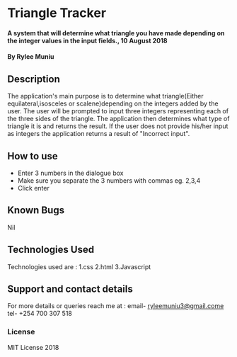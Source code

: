 # Triangle Tracker
####  A system that will determine what triangle you have made depending on the integer values in the input fields., 10 August 2018
#### By **Rylee Muniu**
## Description
The application's main purpose is to determine what triangle(Either equilateral,isosceles or scalene)depending on the integers added by the user. The user will be prompted to input three integers representing each of the three sides of the triangle. The application then determines what type of triangle it is and returns the result. If the user does not provide his/her input as integers the application returns a result of "Incorrect input".
## How to use
* Enter 3 numbers in the dialogue box
* Make sure you separate the 3 numbers with commas eg. 2,3,4
* Click enter
## Known Bugs
Nil
## Technologies Used
Technologies used are :
1.css
2.html
3.Javascript
## Support and contact details
For more details or queries reach me at :
email- ryleemuniu3@gmail.come
tel- +254 700 307 518
### License
MIT License
2018 
